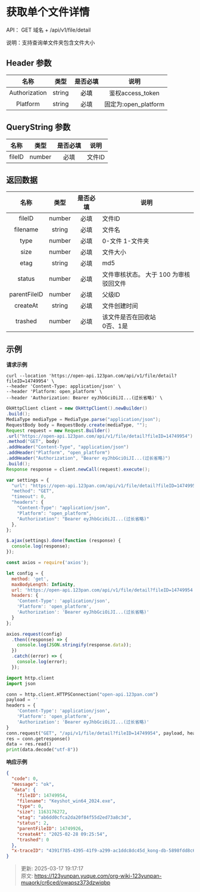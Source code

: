 # 获取单个文件详情

API： GET 域名 + /api/v1/file/detail

说明：支持查询单文件夹包含文件大小

## Header 参数
| **名称** | **类型** | **是否必填** | **说明** |
| :---: | :---: | :---: | :---: |
| Authorization | string | <font style="color:#000000;">必填</font> | 鉴权access_token |
| Platform | string | 必填 | 固定为:open_platform |


## QueryString 参数
| **名称** | **类型** | **是否必填** | **说明** |
| :---: | :---: | :---: | :---: |
| fileID | number | 必填 | 文件ID |


## 返回数据
| **名称** | **类型** | **是否必填** | **说明** |
| :---: | :---: | :---: | --- |
| fileID | number | 必填 | 文件ID |
| filename | string | 必填 | 文件名 |
| type | number | 必填 | 0-文件  1-文件夹 |
| size | number | 必填 | 文件大小 |
| etag | string | 必填 | md5 |
| status | number | 必填 | 文件审核状态。 大于 100 为审核驳回文件 |
| parentFileID | number | 必填 | 父级ID |
| createAt | string | 必填 | 文件创建时间 |
| trashed | number | 必填 | 该文件是否在回收站<br/>0否、1是 |


## 示例
**请求示例**

```shell
curl --location 'https://open-api.123pan.com/api/v1/file/detail?fileID=14749954' \
--header 'Content-Type: application/json' \
--header 'Platform: open_platform' \
--header 'Authorization: Bearer eyJhbGciOiJI...(过长省略)' \
```

```java
OkHttpClient client = new OkHttpClient().newBuilder()
.build();
MediaType mediaType = MediaType.parse("application/json");
RequestBody body = RequestBody.create(mediaType, "");
Request request = new Request.Builder()
.url("https://open-api.123pan.com/api/v1/file/detail?fileID=14749954")
.method("GET", body)
.addHeader("Content-Type", "application/json")
.addHeader("Platform", "open_platform")
.addHeader("Authorization", "Bearer eyJhbGciOiJI...(过长省略)")
.build();
Response response = client.newCall(request).execute();
```

```javascript
var settings = {
  "url": "https://open-api.123pan.com/api/v1/file/detail?fileID=14749954",
  "method": "GET",
  "timeout": 0,
  "headers": {
    "Content-Type": "application/json",
    "Platform": "open_platform",
    "Authorization": "Bearer eyJhbGciOiJI...(过长省略)"
  },
};

$.ajax(settings).done(function (response) {
  console.log(response);
});
```

```javascript
const axios = require('axios');

let config = {
  method: 'get',
  maxBodyLength: Infinity,
  url: 'https://open-api.123pan.com/api/v1/file/detail?fileID=14749954',
  headers: { 
    'Content-Type': 'application/json', 
    'Platform': 'open_platform', 
    'Authorization': 'Bearer eyJhbGciOiJI...(过长省略)'
  }
};

axios.request(config)
  .then((response) => {
    console.log(JSON.stringify(response.data));
  })
  .catch((error) => {
    console.log(error);
  });

```

```python
import http.client
import json

conn = http.client.HTTPSConnection("open-api.123pan.com")
payload = ''
headers = {
    'Content-Type': 'application/json',
    'Platform': 'open_platform',
    'Authorization': 'Bearer eyJhbGciOiJI...(过长省略)'
}
conn.request("GET", "/api/v1/file/detail?fileID=14749954", payload, headers)
res = conn.getresponse()
data = res.read()
print(data.decode("utf-8"))
```

**响应示例**

```json
{
  "code": 0,
  "message": "ok",
  "data": {
    "fileID": 14749954,
    "filename": "Keyshot_win64_2024.exe",
    "type": 0,
    "size": 1163176272,
    "etag": "ab6dd0cfca2da20f84f55d2ed73a8c3d",
    "status": 2,
    "parentFileID": 14749926,
    "createAt": "2025-02-28 09:25:54",
    "trashed": 0
  },
  "x-traceID": "4391f785-4395-41f9-a299-ac1ddc8dc45d_kong-db-5898fdd8c6-t5pvc"
}
```



> 更新: 2025-03-17 19:17:17  
> 原文: <https://123yunpan.yuque.com/org-wiki-123yunpan-muaork/cr6ced/owapsz373dzwiqbp>